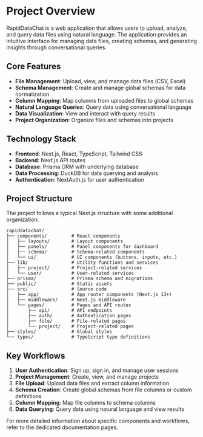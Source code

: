 # Project Overview

RapidDataChat is a web application that allows users to upload, analyze, and query data files using natural language. The application provides an intuitive interface for managing data files, creating schemas, and generating insights through conversational queries.

## Core Features

- **File Management**: Upload, view, and manage data files (CSV, Excel)
- **Schema Management**: Create and manage global schemas for data normalization
- **Column Mapping**: Map columns from uploaded files to global schemas
- **Natural Language Queries**: Query data using conversational language
- **Data Visualization**: View and interact with query results
- **Project Organization**: Organize files and schemas into projects

## Technology Stack

- **Frontend**: Next.js, React, TypeScript, Tailwind CSS
- **Backend**: Next.js API routes
- **Database**: Prisma ORM with underlying database
- **Data Processing**: DuckDB for data querying and analysis
- **Authentication**: NextAuth.js for user authentication

## Project Structure

The project follows a typical Next.js structure with some additional organization:

```
rapiddatachat/
├── components/         # React components
│   ├── layouts/        # Layout components
│   ├── panels/         # Panel components for dashboard
│   ├── schema/         # Schema-related components
│   └── ui/             # UI components (buttons, inputs, etc.)
├── lib/                # Utility functions and services
│   ├── project/        # Project-related services
│   └── user/           # User-related services
├── prisma/             # Prisma schema and migrations
├── public/             # Static assets
├── src/                # Source code
│   ├── app/            # App router components (Next.js 13+)
│   ├── middleware/     # Next.js middleware
│   └── pages/          # Pages and API routes
│       ├── api/        # API endpoints
│       ├── auth/       # Authentication pages
│       ├── file/       # File-related pages
│       └── project/    # Project-related pages
├── styles/             # Global styles
└── types/              # TypeScript type definitions
```

## Key Workflows

1. **User Authentication**: Sign up, sign in, and manage user sessions
2. **Project Management**: Create, view, and manage projects
3. **File Upload**: Upload data files and extract column information
4. **Schema Creation**: Create global schemas from file columns or custom definitions
5. **Column Mapping**: Map file columns to schema columns
6. **Data Querying**: Query data using natural language and view results

For more detailed information about specific components and workflows, refer to the dedicated documentation pages.
